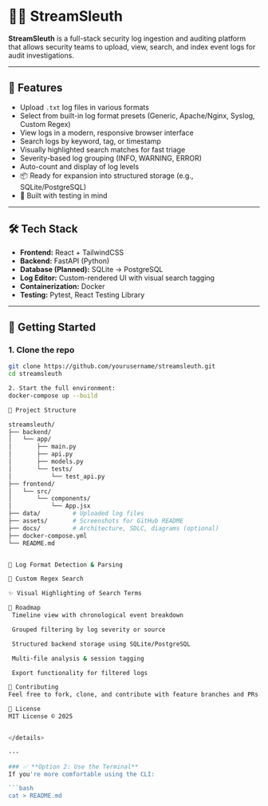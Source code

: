# 🕵️‍♂️ StreamSleuth

**StreamSleuth** is a full-stack security log ingestion and auditing platform that allows security teams to upload, view, search, and index event logs for audit investigations.

---

## 🎯 Features

- Upload `.txt` log files in various formats
- Select from built-in log format presets (Generic, Apache/Nginx, Syslog, Custom Regex)
- View logs in a modern, responsive browser interface
- Search logs by keyword, tag, or timestamp
- Visually highlighted search matches for fast triage
- Severity-based log grouping (INFO, WARNING, ERROR)
- Auto-count and display of log levels
- 📦 Ready for expansion into structured storage (e.g., SQLite/PostgreSQL)
- 🧪 Built with testing in mind

---

## 🛠 Tech Stack

- **Frontend:** React + TailwindCSS
- **Backend:** FastAPI (Python)
- **Database (Planned):** SQLite → PostgreSQL
- **Log Editor:** Custom-rendered UI with visual search tagging
- **Containerization:** Docker
- **Testing:** Pytest, React Testing Library

---

## 🚀 Getting Started

### 1. Clone the repo

```bash
git clone https://github.com/yourusername/streamsleuth.git
cd streamsleuth

2. Start the full environment:
docker-compose up --build

📁 Project Structure

streamsleuth/
├── backend/
│   └── app/
│       ├── main.py
│       ├── api.py
│       ├── models.py
│       └── tests/
│           └── test_api.py
├── frontend/
│   └── src/
│       └── components/
│           └── App.jsx
├── data/         # Uploaded log files
├── assets/       # Screenshots for GitHub README
├── docs/         # Architecture, SDLC, diagrams (optional)
├── docker-compose.yml
└── README.md


📑 Log Format Detection & Parsing

🎯 Custom Regex Search

✨ Visual Highlighting of Search Terms

🧭 Roadmap
 Timeline view with chronological event breakdown

 Grouped filtering by log severity or source

 Structured backend storage using SQLite/PostgreSQL

 Multi-file analysis & session tagging

 Export functionality for filtered logs

🤝 Contributing
Feel free to fork, clone, and contribute with feature branches and PRs. Contributions are welcome!

📄 License
MIT License © 2025


</details>

---

### ✅ **Option 2: Use the Terminal**
If you're more comfortable using the CLI:

```bash
cat > README.md
